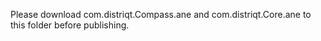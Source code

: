 Please download com.distriqt.Compass.ane and com.distriqt.Core.ane to this folder before publishing.
